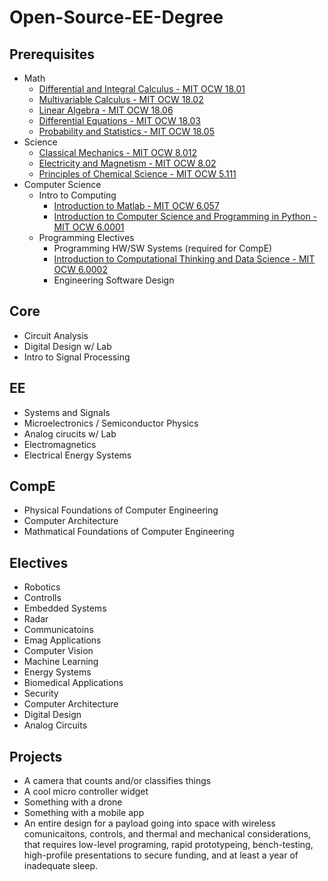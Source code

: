 # Open-Source-EE-Degree
## Prerequisites
* Math
  * [Differential and Integral Calculus  - MIT OCW 18.01](https://ocw.mit.edu/courses/mathematics/18-01sc-single-variable-calculus-fall-2010/)
  * [Multivariable Calculus - MIT OCW 18.02](https://ocw.mit.edu/courses/mathematics/18-02sc-multivariable-calculus-fall-2010/)
  * [Linear Algebra - MIT OCW 18.06](https://ocw.mit.edu/courses/mathematics/18-06-linear-algebra-spring-2010/)
  * [Differential Equations - MIT OCW 18.03](https://ocw.mit.edu/courses/mathematics/18-03-differential-equations-spring-2010/)
  * [Probability and Statistics - MIT OCW 18.05](https://ocw.mit.edu/courses/mathematics/18-05-introduction-to-probability-and-statistics-spring-2014/)
* Science
  * [Classical Mechanics - MIT OCW 8.012](https://ocw.mit.edu/courses/physics/8-012-physics-i-classical-mechanics-fall-2008/)
  * [Electricity and Magnetism - MIT OCW 8.02](https://ocw.mit.edu/courses/physics/8-02-physics-ii-electricity-and-magnetism-spring-2007/)
  * [Principles of Chemical Science - MIT OCW 5.111](https://ocw.mit.edu/courses/chemistry/5-111sc-principles-of-chemical-science-fall-2014/)
* Computer Science
  * Intro to Computing
    * [Introduction to Matlab - MIT OCW 6.057](https://ocw.mit.edu/courses/electrical-engineering-and-computer-science/6-057-introduction-to-matlab-january-iap-2019/)
    * [Introduction to Computer Science and Programming in Python - MIT OCW 6.0001](https://ocw.mit.edu/courses/electrical-engineering-and-computer-science/6-0001-introduction-to-computer-science-and-programming-in-python-fall-2016/)
  * Programming Electives
      * Programming HW/SW Systems (required for CompE)
      * [Introduction to Computational Thinking and Data Science - MIT OCW 6.0002](https://ocw.mit.edu/courses/electrical-engineering-and-computer-science/6-0002-introduction-to-computational-thinking-and-data-science-fall-2016/) 
      * Engineering Software Design
## Core
* Circuit Analysis
* Digital Design w/ Lab
* Intro to Signal Processing
## EE
* Systems and Signals
* Microelectronics / Semiconductor Physics
* Analog cirucits w/ Lab
* Electromagnetics
* Electrical Energy Systems
## CompE

* Physical Foundations of Computer Engineering
* Computer Architecture
* Mathmatical Foundations of Computer Engineering 
## Electives
* Robotics
* Controlls
* Embedded Systems
* Radar
* Communicatoins
* Emag Applications
* Computer Vision
* Machine Learning
* Energy Systems
* Biomedical Applications
* Security
* Computer Architecture
* Digital Design
* Analog Circuits
## Projects
* A camera that counts and/or classifies things
* A cool micro controller widget
* Something with a drone
* Something with a mobile app
* An entire design for a payload going into space with wireless comunicaitons, controls,
and thermal and mechanical considerations, that requires low-level programing, rapid prototypeing, bench-testing,
high-profile presentations to secure funding, and at least a year of inadequate sleep.
